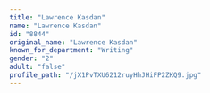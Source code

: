 ```yaml
---
title: "Lawrence Kasdan"
name: "Lawrence Kasdan"
id: "8844"
original_name: "Lawrence Kasdan"
known_for_department: "Writing"
gender: "2"
adult: "false"
profile_path: "/jX1PvTXU6212ruyHhJHiFP2ZKQ9.jpg"
---
```


